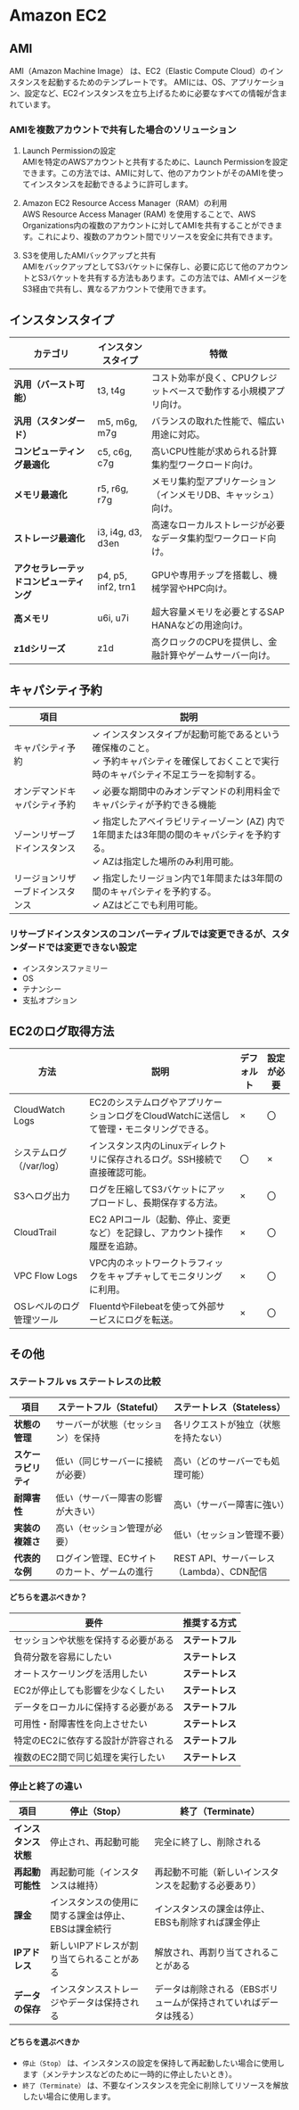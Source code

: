 # Amazon EC2

## AMI

AMI（Amazon Machine Image） は、EC2（Elastic Compute Cloud）のインスタンスを起動するためのテンプレートです。
AMIには、OS、アプリケーション、設定など、EC2インスタンスを立ち上げるために必要なすべての情報が含まれています。

### AMIを複数アカウントで共有した場合のソリューション

1. Launch Permissionの設定<br>
AMIを特定のAWSアカウントと共有するために、Launch Permissionを設定できます。この方法では、AMIに対して、他のアカウントがそのAMIを使ってインスタンスを起動できるように許可します。

2. Amazon EC2 Resource Access Manager（RAM）の利用<br>
AWS Resource Access Manager (RAM) を使用することで、AWS Organizations内の複数のアカウントに対してAMIを共有することができます。これにより、複数のアカウント間でリソースを安全に共有できます。

3. S3を使用したAMIバックアップと共有<br>
AMIをバックアップとしてS3バケットに保存し、必要に応じて他のアカウントとS3バケットを共有する方法もあります。この方法では、AMIイメージをS3経由で共有し、異なるアカウントで使用できます。

## インスタンスタイプ

| カテゴリ                 | インスタンスタイプ           | 特徴 |
|------------------------|---------------------|--------------------------------------------------|
| **汎用（バースト可能）**  | t3, t4g             | コスト効率が良く、CPUクレジットベースで動作する小規模アプリ向け。 |
| **汎用（スタンダード）**  | m5, m6g, m7g       | バランスの取れた性能で、幅広い用途に対応。 |
| **コンピューティング最適化** | c5, c6g, c7g       | 高いCPU性能が求められる計算集約型ワークロード向け。 |
| **メモリ最適化**         | r5, r6g, r7g       | メモリ集約型アプリケーション（インメモリDB、キャッシュ）向け。 |
| **ストレージ最適化**     | i3, i4g, d3, d3en  | 高速なローカルストレージが必要なデータ集約型ワークロード向け。 |
| **アクセラレーテッドコンピューティング** | p4, p5, inf2, trn1 | GPUや専用チップを搭載し、機械学習やHPC向け。 |
| **高メモリ**           | u6i, u7i           | 超大容量メモリを必要とするSAP HANAなどの用途向け。 |
| **z1dシリーズ**       | z1d                | 高クロックのCPUを提供し、金融計算やゲームサーバー向け。 |

## キャパシティ予約

| 項目                       | 説明                                                                                                     |
| -------------------------- | -------------------------------------------------------------------------------------------------------- |
| キャパシティ予約           | ✓ インスタンスタイプが起動可能であるという確保権のこと。<br>✓ 予約キャパシティを確保しておくことで実行時のキャパシティ不足エラーを抑制する。 |
| オンデマンドキャパシティ予約 | ✓ 必要な期間中のみオンデマンドの利用料金でキャパシティが予約できる機能                                             |
| ゾーンリザーブドインスタンス | ✓ 指定したアベイラビリティーゾーン (AZ) 内で1年間または3年間の間のキャパシティを予約する。<br>✓ AZは指定した場所のみ利用可能。 |
| リージョンリザーブドインスタンス | ✓ 指定したリージョン内で1年間または3年間の間のキャパシティを予約する。<br>✓ AZはどこでも利用可能。                 |

### リサーブドインスタンスのコンバーティブルでは変更できるが、スタンダードでは変更できない設定

- インスタンスファミリー
- OS
- テナンシー
- 支払オプション

## EC2のログ取得方法

| 方法                          | 説明                                                                                             | デフォルト | 設定が必要 |
|-------------------------------|----------------------------------------------------------------------------------------------------|----------|------------|
| CloudWatch Logs                | EC2のシステムログやアプリケーションログをCloudWatchに送信して管理・モニタリングできる。             | ×        | 〇          |
| システムログ（/var/log）        | インスタンス内のLinuxディレクトリに保存されるログ。SSH接続で直接確認可能。                         | 〇        | ×          |
| S3へログ出力                   | ログを圧縮してS3バケットにアップロードし、長期保存する方法。                                        | ×        | 〇          |
| CloudTrail                     | EC2 APIコール（起動、停止、変更など）を記録し、アカウント操作履歴を追跡。                          | ×        | 〇          |
| VPC Flow Logs                  | VPC内のネットワークトラフィックをキャプチャしてモニタリングに利用。                                  | ×        | 〇          |
| OSレベルのログ管理ツール        | FluentdやFilebeatを使って外部サービスにログを転送。                                                  | ×        | 〇          |


## その他

### ステートフル vs ステートレスの比較

| 項目             | ステートフル（Stateful）                  | ステートレス（Stateless）                 |
|-----------------|---------------------------------|----------------------------------|
| **状態の管理**  | サーバーが状態（セッション）を保持 | 各リクエストが独立（状態を持たない） |
| **スケーラビリティ** | 低い（同じサーバーに接続が必要） | 高い（どのサーバーでも処理可能） |
| **耐障害性**  | 低い（サーバー障害の影響が大きい） | 高い（サーバー障害に強い） |
| **実装の複雑さ** | 高い（セッション管理が必要） | 低い（セッション管理不要） |
| **代表的な例**  | ログイン管理、ECサイトのカート、ゲームの進行 | REST API、サーバーレス（Lambda）、CDN配信 |

#### どちらを選ぶべきか？

| **要件**                              | **推奨する方式**        |
|--------------------------------------|----------------------|
| セッションや状態を保持する必要がある    | **ステートフル**      |
| 負荷分散を容易にしたい                | **ステートレス**      |
| オートスケーリングを活用したい         | **ステートレス**      |
| EC2が停止しても影響を少なくしたい      | **ステートレス**      |
| データをローカルに保持する必要がある    | **ステートフル**      |
| 可用性・耐障害性を向上させたい         | **ステートレス**      |
| 特定のEC2に依存する設計が許容される    | **ステートフル**      |
| 複数のEC2間で同じ処理を実行したい      | **ステートレス**      |

### 停止と終了の違い

| 項目                        | **停止（Stop）**                                 | **終了（Terminate）**                              |
|-----------------------------|-------------------------------------------------|---------------------------------------------------|
| **インスタンス状態**         | 停止され、再起動可能                             | 完全に終了し、削除される                           |
| **再起動可能性**             | 再起動可能（インスタンスは維持）                | 再起動不可能（新しいインスタンスを起動する必要あり） |
| **課金**                     | インスタンスの使用に関する課金は停止、EBSは課金続行 | インスタンスの課金は停止、EBSも削除すれば課金停止 |
| **IPアドレス**               | 新しいIPアドレスが割り当てられることがある       | 解放され、再割り当てされることがある               |
| **データの保存**             | インスタンスストレージやデータは保持される       | データは削除される（EBSボリュームが保持されていればデータは残る）|

#### どちらを選ぶべきか
- `停止（Stop）` は、インスタンスの設定を保持して再起動したい場合に使用します（メンテナンスなどのために一時的に停止したいとき）。
- `終了（Terminate）` は、不要なインスタンスを完全に削除してリソースを解放したい場合に使用します。
